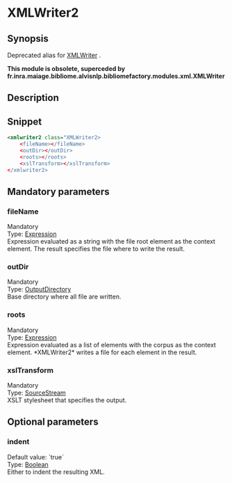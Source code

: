 <h1 class="module">XMLWriter2</h1>

## Synopsis

Deprecated alias for <a href="../module/XMLWriter" class="module">XMLWriter</a> .

**This module is obsolete, superceded by fr.inra.maiage.bibliome.alvisnlp.bibliomefactory.modules.xml.XMLWriter**

## Description

## Snippet



```xml
<xmlwriter2 class="XMLWriter2>
    <fileName></fileName>
    <outDir></outDir>
    <roots></roots>
    <xslTransform></xslTransform>
</xmlwriter2>
```

## Mandatory parameters

<h3 id="fileName" class="param">fileName</h3>

<div class="param-level param-level-mandatory">Mandatory
</div>
<div class="param-type">Type: <a href="../converter/fr.inra.maiage.bibliome.alvisnlp.core.corpus.expressions.Expression" class="converter">Expression</a>
</div>
Expression evaluated as a string with the file root element as the context element. The result specifies the file where to write the result.

<h3 id="outDir" class="param">outDir</h3>

<div class="param-level param-level-mandatory">Mandatory
</div>
<div class="param-type">Type: <a href="../converter/fr.inra.maiage.bibliome.util.files.OutputDirectory" class="converter">OutputDirectory</a>
</div>
Base directory where all file are written.

<h3 id="roots" class="param">roots</h3>

<div class="param-level param-level-mandatory">Mandatory
</div>
<div class="param-type">Type: <a href="../converter/fr.inra.maiage.bibliome.alvisnlp.core.corpus.expressions.Expression" class="converter">Expression</a>
</div>
Expression evaluated as a list of elements with the corpus as the context element. *XMLWriter2* writes a file for each element in the result.

<h3 id="xslTransform" class="param">xslTransform</h3>

<div class="param-level param-level-mandatory">Mandatory
</div>
<div class="param-type">Type: <a href="../converter/fr.inra.maiage.bibliome.util.streams.SourceStream" class="converter">SourceStream</a>
</div>
XSLT stylesheet that specifies the output.

## Optional parameters

<h3 id="indent" class="param">indent</h3>

<div class="param-level param-level-default-value">Default value: `true`
</div>
<div class="param-type">Type: <a href="../converter/java.lang.Boolean" class="converter">Boolean</a>
</div>
Either to indent the resulting XML.

